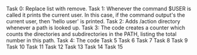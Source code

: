 Task 0: Replace list with remove. 
Task 1: Whenever the command $USER is called it prints the current user. In this case, if the command output's the current user, then 'hello user' is printed.
Task 2: Adds /action directory whenever a path is looked up.
Task 3: The code creates a counter which counts the directories and subdirectories in the PATH, listing the total number in this path.
Task 4: The code 
Task 5
Task 6
Task 7
Task 8
Task 9
Task 10
Task 11
Task 12
Task 13
Task 14
Task 15
